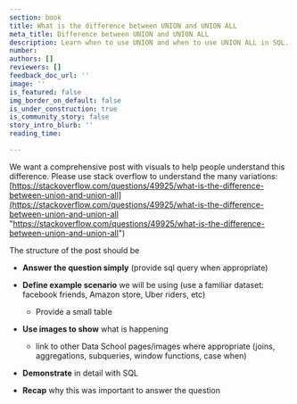 ```yaml
---
section: book
title: What is the difference between UNION and UNION ALL
meta_title: Difference between UNION and UNION ALL
description: Learn when to use UNION and when to use UNION ALL in SQL.
number: 
authors: []
reviewers: []
feedback_doc_url: ''
image: ''
is_featured: false
img_border_on_default: false
is_under_construction: true
is_community_story: false
story_intro_blurb: ''
reading_time: 

---
```


We want a comprehensive post with visuals to help people understand this difference. Please use stack overflow to understand the many variations: [https://stackoverflow.com/questions/49925/what-is-the-difference-between-union-and-union-all](https://stackoverflow.com/questions/49925/what-is-the-difference-between-union-and-union-all "https://stackoverflow.com/questions/49925/what-is-the-difference-between-union-and-union-all")

The structure of the post should be

* **Answer the question simply** (provide sql query when appropriate)
* **Define example scenario** we will be using (use a familiar dataset: facebook friends, Amazon store, Uber riders, etc)
  * Provide a small table


* **Use images to show** what is happening 
  * link to other Data School pages/images where appropriate (joins, aggregations, subqueries, window functions, case when)


* **Demonstrate** in detail with SQL
* **Recap** why this was important to answer the question